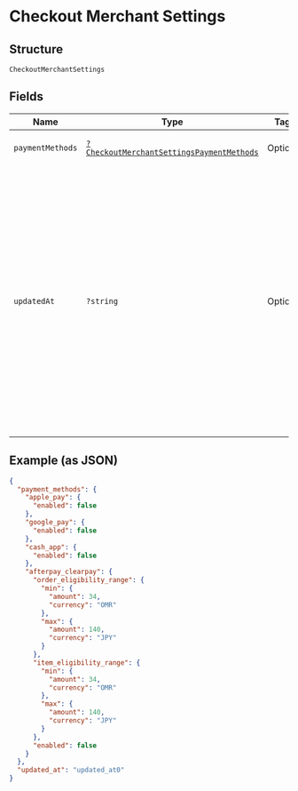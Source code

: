 
# Checkout Merchant Settings

## Structure

`CheckoutMerchantSettings`

## Fields

| Name | Type | Tags | Description | Getter | Setter |
|  --- | --- | --- | --- | --- | --- |
| `paymentMethods` | [`?CheckoutMerchantSettingsPaymentMethods`](../../doc/models/checkout-merchant-settings-payment-methods.md) | Optional | - | getPaymentMethods(): ?CheckoutMerchantSettingsPaymentMethods | setPaymentMethods(?CheckoutMerchantSettingsPaymentMethods paymentMethods): void |
| `updatedAt` | `?string` | Optional | The timestamp when the settings were last updated, in RFC 3339 format.<br>Examples for January 25th, 2020 6:25:34pm Pacific Standard Time:<br>UTC: 2020-01-26T02:25:34Z<br>Pacific Standard Time with UTC offset: 2020-01-25T18:25:34-08:00 | getUpdatedAt(): ?string | setUpdatedAt(?string updatedAt): void |

## Example (as JSON)

```json
{
  "payment_methods": {
    "apple_pay": {
      "enabled": false
    },
    "google_pay": {
      "enabled": false
    },
    "cash_app": {
      "enabled": false
    },
    "afterpay_clearpay": {
      "order_eligibility_range": {
        "min": {
          "amount": 34,
          "currency": "OMR"
        },
        "max": {
          "amount": 140,
          "currency": "JPY"
        }
      },
      "item_eligibility_range": {
        "min": {
          "amount": 34,
          "currency": "OMR"
        },
        "max": {
          "amount": 140,
          "currency": "JPY"
        }
      },
      "enabled": false
    }
  },
  "updated_at": "updated_at0"
}
```

